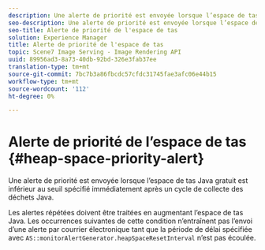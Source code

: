```yaml
---
description: Une alerte de priorité est envoyée lorsque l’espace de tas Java gratuit est inférieur au seuil spécifié immédiatement après un cycle de collecte des déchets Java.
seo-description: Une alerte de priorité est envoyée lorsque l’espace de tas Java gratuit est inférieur au seuil spécifié immédiatement après un cycle de collecte des déchets Java.
seo-title: Alerte de priorité de l'espace de tas
solution: Experience Manager
title: Alerte de priorité de l'espace de tas
topic: Scene7 Image Serving - Image Rendering API
uuid: 89956ad3-8a73-40db-92bd-326e3fab37ee
translation-type: tm+mt
source-git-commit: 7bc7b3a86fbcdc57cfdc31745fae3afc06e44b15
workflow-type: tm+mt
source-wordcount: '112'
ht-degree: 0%

---
```



# Alerte de priorité de l’espace de tas {#heap-space-priority-alert}

Une alerte de priorité est envoyée lorsque l’espace de tas Java gratuit est inférieur au seuil spécifié immédiatement après un cycle de collecte des déchets Java.

Les alertes répétées doivent être traitées en augmentant l’espace de tas Java. Les occurrences suivantes de cette condition n’entraînent pas l’envoi d’une alerte par courrier électronique tant que la période de délai spécifiée avec `AS::monitorAlertGenerator.heapSpaceResetInterval` n’est pas écoulée.
